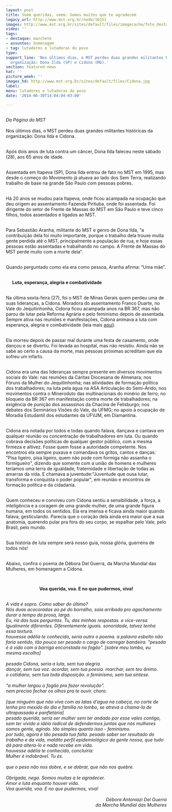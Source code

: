 ```yaml
---
layout: post
title: Voem queridas, voem. Somos muitos que te agradecem
legacy_url: http://www.mst.org.br/node/16251
images: http://www.mst.org.br/sites/default/files/imagecache/foto_destaque/Cidona.jpg
video: ''
tags:
- destaque: manchete
- assuntos: homenagem
- tag: lutadores e lutadoras do povo
type: 
support_line: 'Nos últimos dias, o MST perdeu duas grandes militantes históricas da
  organização: Dona Ilda (SP) e Cidona (MG).'
section: featured-news
hat: ''
picture_week: ''
images_hd: http://www.mst.org.br/sites/default/files/Cidona.jpg
label: 
menu: lutadores e lutadoras do povo
date: '2014-06-30T14:04:04-03:00'

---
```

<p><br><em>Da Página do MST<br></em><br>Nos últimos dias, o MST perdeu duas grandes militantes históricas da organização: Dona Ilda e Cidona.</p><p><br>Após dois anos de luta contra um câncer, Dona Ilda faleceu neste sábado (28), aos 65 anos de idade.</p><p><br>Assentada em Itapeva (SP), Dona Ilda entrou de fato no MST em 1995, mas desde o começo do Movimento já atuava ao lado dos Sem Terra, realizando trabalho de base na grande São Paulo com pessoas pobres.</p><p><br>Há 20 anos se mudou para Itapeva, onde ficou acampada na ocupação que deu origem ao assentamento Fazenda Pirituba, onde foi assentada. Foi dirigente do setor de Frente de Massas do MST em São Paulo e teve cinco filhos, todos assentados e ligados ao MST.</p><p><br>Para Sebastião Aranha, militante do MST e genro de Dona Ilda, “a contribuição dela foi muito importante, porque o trabalho dela trouxe muita gente perdida até o MST, principalmente a população de rua, e hoje essas pessoas estão assentadas e trabalhando no campo. A Frente de Massas do MST perde muito com a morte dela”.&nbsp;</p><p><br>Quando perguntado como ela era como pessoa, Aranha afirma: “Uma mãe”.</p><p><br><strong><img style="margin: 10px; float: left;" src="http://www.mst.org.br/sites/default/files/Cidona.jpg" alt="">Luta, esperança, alegria e combatividade</strong></p><p><br>Na última sexta-feira (27), foi o MST de Minas Gerais quem perdeu uma de suas lideranças, a Cidona. Moradora do assentamento Franco Duarte, no Vale do Jequitinhonha, Cidona ficou acampada anos na BR 367, mas não parou de lutar pela Reforma Agrária e pelo feminismo depois de assentada. Sempre ativa nas reuniões e manifestações, Cidona animava a luta com esperança, alegria e combatividade (leia mais <a href="http://blogdobanu.blogspot.com.br/2014/06/morre-uma-mulher-de-luta-do-vale-cidona.html">aqui</a>).</p><p><br>Ela morreu depois de passar mal durante uma festa de casamento, onde dançou e se divertiu. Foi levada ao hospital, mas não resistiu. Ainda não se sabe ao certo a causa da morte, mas pessoas próximas acreditam que ela sofreu um infarto.</p><p><br>Cidona era uma das lideranças sempre presente em diversos movimentos sociais do Vale: nas reuniões da Cáritas Diocesana de Almenara; nos Fóruns da Mulher do Jequitinhonha; nas atividades de formação política dos trabalhadores; na luta pela água na ASA Articulação do Semi-Árido; nos movimentos contra o Mineroduto das multinacionais do minério de ferro; no bloqueio da BR 367 em manifestação contra morte de trabalhadores; na exigência de punição dos assassinos da Chacina de Felisburgo; nos debates dos Seminários Visões do Vale, da UFMG; no apoio à ocupação de Moradia Estudantil dos estudantes da UFVJM, em Diamantina.&nbsp;</p><p><br>Cidona era notada por todos e todas quando falava, dançava e cantava em qualquer reunião ou concentração de trabalhadores em luta. Ou quando cobrava decisões políticas de qualquer gestor público, com a mesma firmeza e altivez. Fosse quem fosse a autoridade competente. Nos encontros ela sempre puxava e comandava os gritos, cantos e danças: "Pisa ligeiro, pisa ligeiro, quem não pode com formiga não assanha o formigueiro", dizendo que somente com a união de homens e mulheres teríamos uma terra de igualdade, fraternidade e libertação de todas as amarras da vida. E chamava a juventude:"Juventude que ousa lutar, transforma e conquista o poder popular", em reunião e encontros de formação política e da cidadania.</p><p><br>Quem conheceu e conviveu com Cidona sentiu a sensibilidade, a força, a inteligência e a coragem de uma grande mulher, de uma grande figura humana, em todos os sentidos. Ela era imensa e ficava ainda maior quando falava, gesticulando. Parecia que o coração dela ainda era maior que a sua anatomia, querendo pular pra fora do seu corpo, se espalhar pelo Vale, pelo Brasil, pelo mundo.&nbsp;</p><p><br>Sua história de luta sempre será nosso guia, nossa glória, guerreira de todos nós! &nbsp;</p><div><div><p><br>Abaixo, confira o poema de Débora Del Guerra, da Marcha Mundial das Mulheres, em homenagem a Cidona.&nbsp;</p><div>&nbsp;</div><p style="text-align: center;"><strong>Voa querida, voa. E no que pudermos, viva!</strong></p></div><div style="text-align: center;">&nbsp;</div><div><em>A vida é sopro. Como saber do último?</em></div><div><em>Nós duas acocoradas ao pé do borralho, saia arribada pro agachamento durar o tempo da prosa, larga.</em></div><div><em>Eu, ria das tuas perguntas. Tu, das minhas respostas. e vice-versa.</em></div><div><em>Igualmente diferentes. Diferentemente iguais. sonoridade, talvez tenha essa textura.</em></div><div><em>houvesse adélia te conhecido, seria outro o poema. a palavra esbelto não faria sentido, tão pouco ser pesado o cargo de carregar bandeira. "pesada é a vida com a barriga enconstada no fogão". [sobre meu lombo, eu mesma escolho]</em></div><div><em><br></em></div><div><em>pesada Cidona, seria a luta, sem tua alegria.</em></div><div><em>dançar, sem tua voz. acordar, sem tua poesia. marchar, sem teu ânimo.</em></div><div><em>o cotidiano, sem tua toda disposição. o feminismo, sem tua síntese.&nbsp;</em></div><div><em><br></em></div><div><em>"a mulher largou o fogão pra fazer revolução".&nbsp;</em></div><div><em>nem preciso fechar os olhos pra te ouvir. choro.</em></div><div><em><br></em></div><div><em>[que ninguém que não viva com as latas d'agua na cabeça, no corte de lenha pro mexido do dia e família no lombo, se atreva a chama-la de ultrapassada e panfletária]</em></div><div><em>pesado querida, seria ser mulher sem ter andado por esse vales contigo, sem ter vivido a idéia radical de defendermos juntas que nós mulheres somos gente, agindo. tão simples quanto isso - feminismo.</em></div><div><em>por tudo, agora é tão pesada tua falta. pesado saber ser resultado do trabalho e da vida, maldito perfil epidemiológico da gente nossa, que tudo dá para altera-lo e nada recebe em vida.</em></div><div><em>houvesse adélia te conhecido, concluiria:</em></div><div><em>Mulher é indobrável. Tu és.</em></div><div><em><br></em></div><div><em>que o peso não nos dobre, e se dobrar, que não nos quebre.</em></div><div><em><br></em></div><div><em>Obrigada, nega. Somos muitas a te agradecer.&nbsp;</em></div><div><em>Amor e luta enquanto houver vida.</em></div><div><em>Voa querida, voa. E no que pudermos, viva!</em></div><div><em>&nbsp;</em></div><div style="text-align: right;"><em>Débora Antoniazi Del Guerra</em></div><div style="text-align: right;"><em>da Marcha Mundial das Mulheres</em></div></div><div style="text-align: right;">&nbsp;</div>
